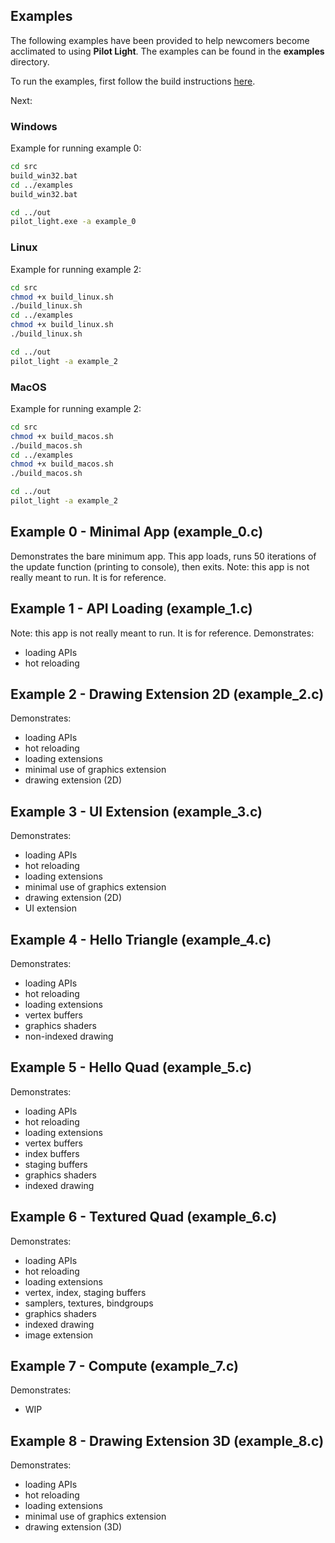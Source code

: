 ## Examples
The following examples have been provided to help newcomers become acclimated to using **Pilot Light**. The examples can be found in the **examples** directory.

To run the examples, first follow the build instructions [here](https://github.com/PilotLightTech/pilotlight/wiki/Building).

Next:

### Windows
Example for running example 0:
```bash
cd src
build_win32.bat
cd ../examples
build_win32.bat

cd ../out
pilot_light.exe -a example_0
```
### Linux
Example for running example 2:
```bash
cd src
chmod +x build_linux.sh
./build_linux.sh
cd ../examples
chmod +x build_linux.sh
./build_linux.sh

cd ../out
pilot_light -a example_2
```

### MacOS
Example for running example 2:
```bash
cd src
chmod +x build_macos.sh
./build_macos.sh
cd ../examples
chmod +x build_macos.sh
./build_macos.sh

cd ../out
pilot_light -a example_2
```

## Example 0 - Minimal App (example_0.c)
Demonstrates the bare minimum app. This app loads, runs 50 iterations of the update function (printing to console), then exits. Note: this app is not really meant to run. It is for reference.

## Example 1 - API Loading (example_1.c)
Note: this app is not really meant to run. It is for reference.
Demonstrates:
* loading APIs
* hot reloading

## Example 2 - Drawing Extension 2D (example_2.c)
Demonstrates:
* loading APIs
* hot reloading
* loading extensions
* minimal use of graphics extension
* drawing extension (2D)

## Example 3 - UI Extension (example_3.c)
Demonstrates:
* loading APIs
* hot reloading
* loading extensions
* minimal use of graphics extension
* drawing extension (2D)
* UI extension

## Example 4 - Hello Triangle (example_4.c)
Demonstrates:
* loading APIs
* hot reloading
* loading extensions
* vertex buffers
* graphics shaders
* non-indexed drawing

## Example 5 - Hello Quad (example_5.c)
Demonstrates:
* loading APIs
* hot reloading
* loading extensions
* vertex buffers
* index buffers
* staging buffers
* graphics shaders
* indexed drawing

## Example 6 - Textured Quad (example_6.c)
Demonstrates:
* loading APIs
* hot reloading
* loading extensions
* vertex, index, staging buffers
* samplers, textures, bindgroups
* graphics shaders
* indexed drawing
* image extension

## Example 7 - Compute (example_7.c)
Demonstrates:
* WIP

## Example 8 - Drawing Extension 3D (example_8.c)
Demonstrates:
* loading APIs
* hot reloading
* loading extensions
* minimal use of graphics extension
* drawing extension (3D)
